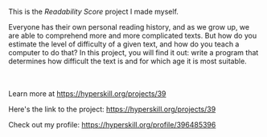 This is the *Readability Score* project I made myself.


<p>Everyone has their own personal reading history, and as we grow up, we are able to comprehend more and more complicated texts. But how do you estimate the level of difficulty of a given text, and how do you teach a computer to do that? In this project, you will find it out: write a program that determines how difficult the text is and for which age it is most suitable.</p><br/><br/>Learn more at <a href="https://hyperskill.org/projects/39?utm_source=ide&utm_medium=ide&utm_campaign=ide&utm_content=project-card">https://hyperskill.org/projects/39</a>

Here's the link to the project: https://hyperskill.org/projects/39

Check out my profile: https://hyperskill.org/profile/396485396